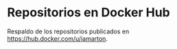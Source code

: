 # Repositorios en Docker Hub

Respaldo de los repositorios publicados en <https://hub.docker.com/u/jamarton>.
